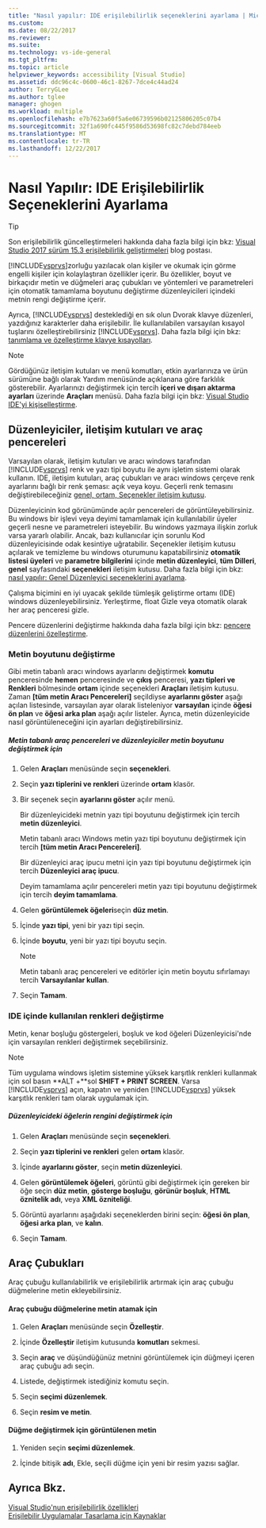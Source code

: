 ```yaml
---
title: "Nasıl yapılır: IDE erişilebilirlik seçeneklerini ayarlama | Microsoft Docs"
ms.custom: 
ms.date: 08/22/2017
ms.reviewer: 
ms.suite: 
ms.technology: vs-ide-general
ms.tgt_pltfrm: 
ms.topic: article
helpviewer_keywords: accessibility [Visual Studio]
ms.assetid: ddc96c4c-0600-46c1-8267-7dce4c44ad24
author: TerryGLee
ms.author: tglee
manager: ghogen
ms.workload: multiple
ms.openlocfilehash: e7b7623a60f5a6e06739596b02125806205c07b4
ms.sourcegitcommit: 32f1a690fc445f9586d53698fc82c7debd784eeb
ms.translationtype: MT
ms.contentlocale: tr-TR
ms.lasthandoff: 12/22/2017
---
```

# <a name="how-to-set-ide-accessibility-options"></a>Nasıl Yapılır: IDE Erişilebilirlik Seçeneklerini Ayarlama
> [!TIP]
> Son erişilebilirlik güncelleştirmeleri hakkında daha fazla bilgi için bkz: [Visual Studio 2017 sürüm 15.3 erişilebilirlik geliştirmeleri](https://blogs.msdn.microsoft.com/visualstudio/2017/08/14/accessibility-improvements-in-visual-studio-2017-version-15-3/) blog postası.

[!INCLUDE[vsprvs](../../code-quality/includes/vsprvs_md.md)]zorluğu yazılacak olan kişiler ve okumak için görme engelli kişiler için kolaylaştıran özellikler içerir. Bu özellikler, boyut ve birkaçıdır metin ve düğmeleri araç çubukları ve yöntemleri ve parametreleri için otomatik tamamlama boyutunu değiştirme düzenleyicileri içindeki metnin rengi değiştirme içerir.  

 Ayrıca, [!INCLUDE[vsprvs](../../code-quality/includes/vsprvs_md.md)] desteklediği en sık olun Dvorak klavye düzenleri, yazdığınız karakterler daha erişilebilir. İle kullanılabilen varsayılan kısayol tuşlarını özelleştirebilirsiniz [!INCLUDE[vsprvs](../../code-quality/includes/vsprvs_md.md)]. Daha fazla bilgi için bkz: [tanımlama ve özelleştirme klavye kısayolları](../../ide/identifying-and-customizing-keyboard-shortcuts-in-visual-studio.md).  

> [!NOTE]
>  Gördüğünüz iletişim kutuları ve menü komutları, etkin ayarlarınıza ve ürün sürümüne bağlı olarak Yardım menüsünde açıklanana göre farklılık gösterebilir. Ayarlarınızı değiştirmek için tercih **içeri ve dışarı aktarma ayarları** üzerinde **Araçları** menüsü. Daha fazla bilgi için bkz: [Visual Studio IDE'yi kişiselleştirme](../../ide/personalizing-the-visual-studio-ide.md).  

## <a name="editors-dialogs-and-tool-windows"></a>Düzenleyiciler, iletişim kutuları ve araç pencereleri  
 Varsayılan olarak, iletişim kutuları ve aracı windows tarafından [!INCLUDE[vsprvs](../../code-quality/includes/vsprvs_md.md)] renk ve yazı tipi boyutu ile aynı işletim sistemi olarak kullanın. IDE, iletişim kutuları, araç çubukları ve aracı windows çerçeve renk ayarlarını bağlı bir renk şeması: açık veya koyu. Geçerli renk temasını değiştirebileceğiniz [genel, ortam, Seçenekler iletişim kutusu](../../ide/reference/general-environment-options-dialog-box.md).  

 Düzenleyicinin kod görünümünde açılır pencereleri de görüntüleyebilirsiniz. Bu windows bir işlevi veya deyimi tamamlamak için kullanılabilir üyeler geçerli nesne ve parametreleri isteyebilir. Bu windows yazmaya ilişkin zorluk varsa yararlı olabilir. Ancak, bazı kullanıcılar için sorunlu Kod düzenleyicisinde odak kesintiye uğratabilir. Seçenekler iletişim kutusu açılarak ve temizleme bu windows oturumunu kapatabilirsiniz **otomatik listesi üyeleri** ve **parametre bilgilerini** içinde **metin düzenleyici**, **tüm Dilleri**, **genel** sayfasındaki **seçenekleri** iletişim kutusu. Daha fazla bilgi için bkz: [nasıl yapılır: Genel Düzenleyici seçeneklerini ayarlama](http://msdn.microsoft.com/en-us/704e4a7b-2162-4bed-8a47-f4f6ffec98c2).  

 Çalışma biçimini en iyi uyacak şekilde tümleşik geliştirme ortamı (IDE) windows düzenleyebilirsiniz. Yerleştirme, float Gizle veya otomatik olarak her araç penceresi gizle.  

 Pencere düzenlerini değiştirme hakkında daha fazla bilgi için bkz: [pencere düzenlerini özelleştirme](../../ide/customizing-window-layouts-in-visual-studio.md).  

### <a name="changing-the-size-of-text"></a>Metin boyutunu değiştirme  
 Gibi metin tabanlı aracı windows ayarlarını değiştirmek **komutu** penceresinde **hemen** penceresinde ve **çıkış** penceresi, **yazı tipleri ve Renkleri** bölmesinde **ortam** içinde seçenekleri **Araçları** iletişim kutusu. Zaman **[tüm metin Aracı Pencereleri]** seçildiyse **ayarlarını göster** aşağı açılan listesinde, varsayılan ayar olarak listeleniyor **varsayılan** içinde **öğesi ön plan**  ve **öğesi arka plan** aşağı açılır listeler. Ayrıca, metin düzenleyicide nasıl görüntüleneceğini için ayarları değiştirebilirsiniz.  

##### <a name="to-change-the-size-of-text-in-text-based-tool-windows-and-editors"></a>Metin tabanlı araç pencereleri ve düzenleyiciler metin boyutunu değiştirmek için  

1.  Gelen **Araçları** menüsünde seçin **seçenekleri**.  

2.  Seçin **yazı tiplerini ve renkleri** üzerinde **ortam** klasör.  

3.  Bir seçenek seçin **ayarlarını göster** açılır menü.  

     Bir düzenleyicideki metnin yazı tipi boyutunu değiştirmek için tercih **metin düzenleyici**.  

     Metin tabanlı aracı Windows metin yazı tipi boyutunu değiştirmek için tercih **[tüm metin Aracı Pencereleri]**.  

     Bir düzenleyici araç ipucu metni için yazı tipi boyutunu değiştirmek için tercih **Düzenleyici araç ipucu**.  

     Deyim tamamlama açılır pencereleri metin yazı tipi boyutunu değiştirmek için tercih **deyim tamamlama**.  

4.  Gelen **görüntülemek öğeleri**seçin **düz metin**.  

5.  İçinde **yazı tipi**, yeni bir yazı tipi seçin.  

6.  İçinde **boyutu**, yeni bir yazı tipi boyutu seçin.  

    > [!NOTE]
    >  Metin tabanlı araç pencereleri ve editörler için metin boyutu sıfırlamayı tercih **Varsayılanlar kullan**.  

7.  Seçin **Tamam**.  

### <a name="changing-the-colors-used-in-the-ide"></a>IDE içinde kullanılan renkleri değiştirme  
 Metin, kenar boşluğu göstergeleri, boşluk ve kod öğeleri Düzenleyicisi'nde için varsayılan renkleri değiştirmek seçebilirsiniz.  

> [!NOTE]
>  Tüm uygulama windows işletim sistemine yüksek karşıtlık renkleri kullanmak için sol basın **ALT +**sol **SHIFT + PRINT SCREEN**. Varsa [!INCLUDE[vsprvs](../../code-quality/includes/vsprvs_md.md)] açın, kapatın ve yeniden [!INCLUDE[vsprvs](../../code-quality/includes/vsprvs_md.md)] yüksek karşıtlık renkleri tam olarak uygulamak için.  

##### <a name="to-change-the-color-of-items-in-the-editor"></a>Düzenleyicideki öğelerin rengini değiştirmek için  

1.  Gelen **Araçları** menüsünde seçin **seçenekleri**.  

2.  Seçin **yazı tiplerini ve renkleri** gelen **ortam** klasör.  

3.  İçinde **ayarlarını göster**, seçin **metin düzenleyici**.  

4.  Gelen **görüntülemek öğeleri**, görüntü gibi değiştirmek için gereken bir öğe seçin **düz metin**, **gösterge boşluğu**, **görünür boşluk**, **HTML öznitelik adı**, veya **XML özniteliği**.  

5.  Görüntü ayarlarını aşağıdaki seçeneklerden birini seçin: **öğesi ön plan**, **öğesi arka plan**, ve **kalın**.  

6.  Seçin **Tamam**.  

## <a name="toolbars"></a>Araç Çubukları  
 Araç çubuğu kullanılabilirlik ve erişilebilirlik artırmak için araç çubuğu düğmelerine metin ekleyebilirsiniz.  

#### <a name="to-assign-text-to-toolbar-buttons"></a>Araç çubuğu düğmelerine metin atamak için  

1.  Gelen **Araçları** menüsünde seçin **Özelleştir**.  

2.  İçinde **Özelleştir** iletişim kutusunda **komutları** sekmesi.  

3.  Seçin **araç** ve düşündüğünüz metnini görüntülemek için düğmeyi içeren araç çubuğu adı seçin.  

4.  Listede, değiştirmek istediğiniz komutu seçin.  

5.  Seçin **seçimi düzenlemek**.  

6.  Seçin **resim ve metin**.  

#### <a name="to-modify-the-buttons-displayed-text"></a>Düğme değiştirmek için görüntülenen metin  

1.  Yeniden seçin **seçimi düzenlemek**.  

2.  İçinde bitişik **adı**, Ekle, seçili düğme için yeni bir resim yazısı sağlar.  

## <a name="see-also"></a>Ayrıca Bkz.  
 [Visual Studio'nun erişilebilirlik özellikleri](../../ide/reference/accessibility-features-of-visual-studio.md)   
 [Erişilebilir Uygulamalar Tasarlama için Kaynaklar](../../ide/reference/resources-for-designing-accessible-applications.md)

